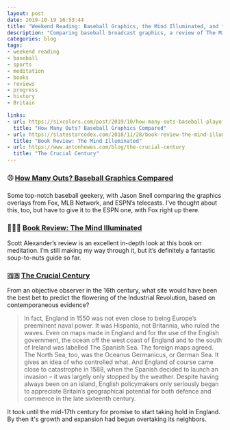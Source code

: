 ```yaml
---
layout: post
date: 2019-10-19 16:53:44
title: "Weekend Reading: Baseball Graphics, the Mind Illuminated, and the Crucial Century"
description: "Comparing baseball broadcast graphics, a review of The Mind Illuminated, and thinking about the most likely sites for the Industrial Revolution."
categories: blog
tags:
- weekend reading
- baseball
- sports
- meditation
- books
- reviews
- progress
- history
- Britain

links:
- url: https://sixcolors.com/post/2019/10/how-many-outs-baseball-playoff-graphics-compared/
  title: "How Many Outs? Baseball Graphics Compared"
- url: https://slatestarcodex.com/2018/11/28/book-review-the-mind-illuminated/
  title: "Book Review: The Mind Illuminated"
- url: https://www.antonhowes.com/blog/the-crucial-century
  title: "The Crucial Century"
---
```


### ⚾️ [How Many Outs? Baseball Graphics Compared](https://sixcolors.com/post/2019/10/how-many-outs-baseball-playoff-graphics-compared/ "Baseball Graphics Compared")

Some top-notch baseball geekery, with Jason Snell comparing the graphics overlays from Fox, MLB Network, and ESPN’s telecasts. I’ve thought about this, too, but have to give it to the ESPN one, with Fox right up there.

### 🧘🏽‍♀️ [Book Review: The Mind Illuminated](https://slatestarcodex.com/2018/11/28/book-review-the-mind-illuminated/ "Book Review: The Mind Illuminated")

Scott Alexander’s review is an excellent in-depth look at this book on meditation. I’m still making my way through it, but it’s definitely a fantastic soup-to-nuts guide so far.

### 🇬🇧 [The Crucial Century](https://www.antonhowes.com/blog/the-crucial-century "The Crucial Century")

From an objective observer in the 16th century, what site would have been the best bet to predict the flowering of the Industrial Revolution, based on contemporaneous evidence?

> In fact, England in 1550 was not even close to being Europe’s preeminent naval power. It was Hispania, not Britannia, who ruled the waves. Even on maps made in England and for the use of the English government, the ocean off the west coast of England and to the south of Ireland was labelled The Spanish Sea. The foreign maps agreed. The North Sea, too, was the Oceanus Germanicus, or German Sea. It gives an idea of who controlled what. And England of course came close to catastrophe in 1588, when the Spanish decided to launch an invasion – it was largely only stopped by the weather. Despite having always been on an island, English policymakers only seriously began to appreciate Britain’s geographical potential for both defence and commerce in the late sixteenth century.

It took until the mid-17th century for promise to start taking hold in England. By then it's growth and expansion had begun overtaking its neighbors.

